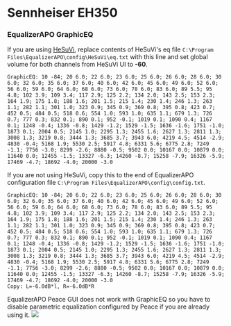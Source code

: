 # Sennheiser EH350
### EqualizerAPO GraphicEQ
If you are using [HeSuVi](https://sourceforge.net/projects/hesuvi/), replace contents of HeSuVi's eq file `C:\Program Files\EqualizerAPO\config\HeSuVi\eq.txt` with this line and set global volume for both channels from HeSuVi UI to **-60**.
```
GraphicEQ: 10 -84; 20 6.0; 22 6.0; 23 6.0; 25 6.0; 26 6.0; 28 6.0; 30 6.0; 32 6.0; 35 6.0; 37 6.0; 40 6.0; 42 6.0; 45 6.0; 49 6.0; 52 6.0; 56 6.0; 59 6.0; 64 6.0; 68 6.0; 73 6.0; 78 6.0; 83 6.0; 89 5.5; 95 4.8; 102 3.9; 109 3.4; 117 2.9; 125 2.2; 134 2.0; 143 2.5; 153 2.3; 164 1.9; 175 1.8; 188 1.6; 201 1.5; 215 1.4; 230 1.4; 246 1.3; 263 1.1; 282 1.1; 301 1.0; 323 0.9; 345 0.9; 369 0.8; 395 0.8; 423 0.7; 452 0.5; 484 0.5; 518 0.6; 554 1.0; 593 1.0; 635 1.1; 679 1.3; 726 0.7; 777 0.3; 832 0.1; 890 0.1; 952 -0.1; 1019 0.1; 1090 0.4; 1167 0.1; 1248 -0.4; 1336 -0.8; 1429 -1.2; 1529 -1.5; 1636 -1.6; 1751 -1.0; 1873 0.1; 2004 0.5; 2145 1.0; 2295 1.3; 2455 1.6; 2627 1.3; 2811 1.3; 3008 1.3; 3219 0.8; 3444 1.3; 3685 3.7; 3943 6.0; 4219 4.5; 4514 -2.9; 4830 -0.4; 5168 1.9; 5530 2.5; 5917 4.8; 6331 5.6; 6775 2.8; 7249 -1.1; 7756 -3.0; 8299 -2.6; 8880 -0.5; 9502 0.0; 10167 0.0; 10879 0.0; 11640 0.0; 12455 -1.5; 13327 -6.3; 14260 -8.7; 15258 -7.9; 16326 -5.9; 17469 -4.7; 18692 -4.0; 20000 -3.0
```
If you are not using HeSuVi, copy this to the end of EqualizerAPO configuration file `C:\Program Files\EqualizerAPO\config\config.txt`.
```
GraphicEQ: 10 -84; 20 6.0; 22 6.0; 23 6.0; 25 6.0; 26 6.0; 28 6.0; 30 6.0; 32 6.0; 35 6.0; 37 6.0; 40 6.0; 42 6.0; 45 6.0; 49 6.0; 52 6.0; 56 6.0; 59 6.0; 64 6.0; 68 6.0; 73 6.0; 78 6.0; 83 6.0; 89 5.5; 95 4.8; 102 3.9; 109 3.4; 117 2.9; 125 2.2; 134 2.0; 143 2.5; 153 2.3; 164 1.9; 175 1.8; 188 1.6; 201 1.5; 215 1.4; 230 1.4; 246 1.3; 263 1.1; 282 1.1; 301 1.0; 323 0.9; 345 0.9; 369 0.8; 395 0.8; 423 0.7; 452 0.5; 484 0.5; 518 0.6; 554 1.0; 593 1.0; 635 1.1; 679 1.3; 726 0.7; 777 0.3; 832 0.1; 890 0.1; 952 -0.1; 1019 0.1; 1090 0.4; 1167 0.1; 1248 -0.4; 1336 -0.8; 1429 -1.2; 1529 -1.5; 1636 -1.6; 1751 -1.0; 1873 0.1; 2004 0.5; 2145 1.0; 2295 1.3; 2455 1.6; 2627 1.3; 2811 1.3; 3008 1.3; 3219 0.8; 3444 1.3; 3685 3.7; 3943 6.0; 4219 4.5; 4514 -2.9; 4830 -0.4; 5168 1.9; 5530 2.5; 5917 4.8; 6331 5.6; 6775 2.8; 7249 -1.1; 7756 -3.0; 8299 -2.6; 8880 -0.5; 9502 0.0; 10167 0.0; 10879 0.0; 11640 0.0; 12455 -1.5; 13327 -6.3; 14260 -8.7; 15258 -7.9; 16326 -5.9; 17469 -4.7; 18692 -4.0; 20000 -3.0
Copy: L=-6.0dB*l, R=-6.0dB*R
```
EqualizerAPO Peace GUI does not work with GraphicEQ so you have to disable parametric equalization configured by Peace if you are already using it.
![](https://raw.githubusercontent.com/jaakkopasanen/AutoEq/master/results/SBAF-Serious/headphoncecom/onear/Sennheiser%20EH350/Sennheiser%20EH350.png)
